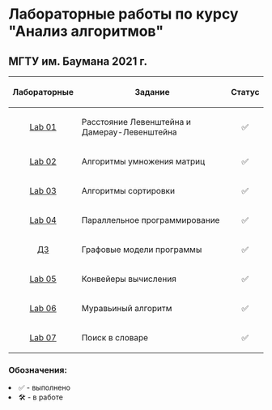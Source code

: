 # Лабораторные работы по курсу "Анализ алгоритмов"
## МГТУ им. Баумана 2021 г.

| Лабораторные  |     <p align="center">Задание    |      Статус    |
| :-------------: |-------------|:-------------:|
| [Lab 01](https://github.com/DeadlyHunter38/bmstu_sem_5_aa/tree/master/lab_01)| <p align="left">Расстояние Левенштейна и Дамерау-Левенштейна<p>| ✅
| [Lab 02](https://github.com/DeadlyHunter38/bmstu_sem_5_aa/tree/master/lab_02)| <p align="left">Алгоритмы умножения матриц<p>| ✅
| [Lab 03](https://github.com/DeadlyHunter38/bmstu_sem_5_aa/tree/master/lab_03)| <p align="left">Алгоритмы сортировки<p>| ✅
| [Lab 04](https://github.com/DeadlyHunter38/bmstu_sem_5_aa/tree/master/lab_04)| <p align="left">Параллельное программирование<p>| ✅
| [ДЗ](https://github.com/DeadlyHunter38/bmstu_sem_5_aa/tree/master/homework)| <p align="left">Графовые модели программы<p>| ✅
| [Lab 05](https://github.com/DeadlyHunter38/bmstu_sem_5_aa/tree/master/lab_05)| <p align="left">Конвейеры вычисления<p>| ✅
| [Lab 06](https://github.com/DeadlyHunter38/bmstu_sem_5_aa/tree/master/lab_06)| <p align="left">Муравьиный алгоритм<p>| ✅
| [Lab 07](https://github.com/DeadlyHunter38/bmstu_sem_5_aa/tree/master/lab_07)| <p align="left">Поиск в словаре<p>| ✅

### Обозначения:


<li>✅ - выполнено

<li>🛠 - в работе